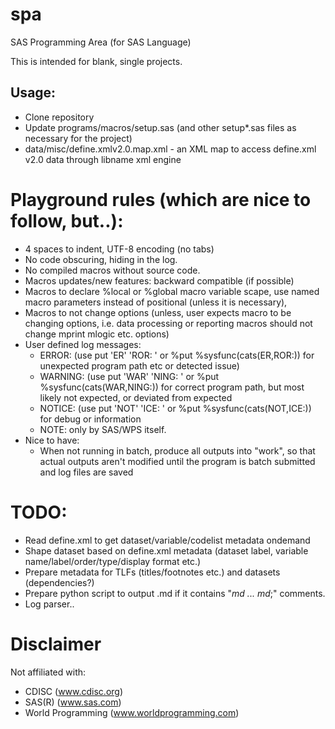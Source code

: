 # spa
SAS Programming Area (for SAS Language)

This is intended for blank, single projects.

## Usage:
* Clone repository
* Update programs/macros/setup.sas (and other setup*.sas files as necessary for the project)
* data/misc/define.xmlv2.0.map.xml - an XML map to access define.xml v2.0 data through libname xml engine
 

# Playground rules (which are nice to follow, but..):
  * 4 spaces to indent, UTF-8 encoding (no tabs)
  * No code obscuring, hiding in the log.
  * No compiled macros without source code.
  * Macros updates/new features: backward compatible (if possible)
  * Macros to declare %local or %global macro variable scape, use named macro parameters instead of positional (unless it is necessary), 
  * Macros to not change options (unless, user expects macro to be changing options, i.e. data processing or reporting macros should not change mprint mlogic etc. options)
  * User defined log messages:
    * ERROR: (use put 'ER' 'ROR: ' or %put %sysfunc(cats(ER,ROR:)) for unexpected program path etc or detected issue)
    * WARNING: (use put 'WAR' 'NING: ' or %put %sysfunc(cats(WAR,NING:)) for correct program path, but most likely not expected, or deviated from expected
    * NOTICE: (use put 'NOT' 'ICE: ' or %put %sysfunc(cats(NOT,ICE:)) for debug or information
    * NOTE: only by SAS/WPS itself.
  * Nice to have:
    * When not running in batch, produce all outputs into "work", so that actual outputs aren't modified until the program is batch submitted and log files are saved

# TODO:
  * Read define.xml to get dataset/variable/codelist metadata ondemand
  * Shape dataset based on define.xml metadata (dataset label, variable name/label/order/type/display format etc.)
  * Prepare metadata for TLFs (titles/footnotes etc.) and datasets (dependencies?)
  * Prepare python script to output <filename>.md if it contains "*md ... md*;" comments.
  * Log parser..

# Disclaimer
Not affiliated with:
  * CDISC (www.cdisc.org)
  * SAS(R) (www.sas.com)
  * World Programming (www.worldprogramming.com)
